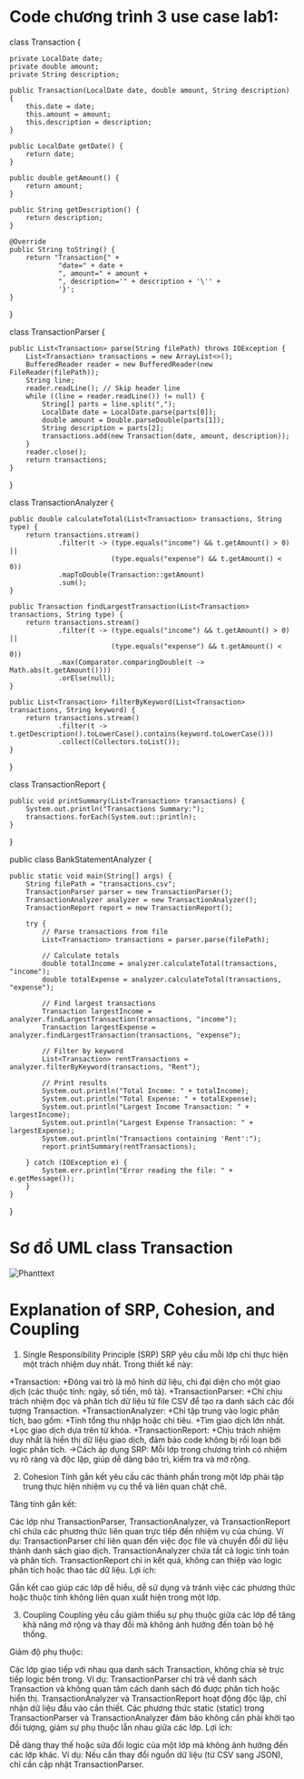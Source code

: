 
# Code chương trình 3 use case lab1:

class Transaction {

    private LocalDate date;
    private double amount;
    private String description;

    public Transaction(LocalDate date, double amount, String description) {
        this.date = date;
        this.amount = amount;
        this.description = description;
    }

    public LocalDate getDate() {
        return date;
    }

    public double getAmount() {
        return amount;
    }

    public String getDescription() {
        return description;
    }

    @Override
    public String toString() {
        return "Transaction{" +
                "date=" + date +
                ", amount=" + amount +
                ", description='" + description + '\'' +
                '}';
    }
}

class TransactionParser {

    public List<Transaction> parse(String filePath) throws IOException {
        List<Transaction> transactions = new ArrayList<>();
        BufferedReader reader = new BufferedReader(new FileReader(filePath));
        String line;
        reader.readLine(); // Skip header line
        while ((line = reader.readLine()) != null) {
            String[] parts = line.split(",");
            LocalDate date = LocalDate.parse(parts[0]);
            double amount = Double.parseDouble(parts[1]);
            String description = parts[2];
            transactions.add(new Transaction(date, amount, description));
        }
        reader.close();
        return transactions;
    }
}


class TransactionAnalyzer {

    public double calculateTotal(List<Transaction> transactions, String type) {
        return transactions.stream()
                .filter(t -> (type.equals("income") && t.getAmount() > 0) || 
                             (type.equals("expense") && t.getAmount() < 0))
                .mapToDouble(Transaction::getAmount)
                .sum();
    }

    public Transaction findLargestTransaction(List<Transaction> transactions, String type) {
        return transactions.stream()
                .filter(t -> (type.equals("income") && t.getAmount() > 0) || 
                             (type.equals("expense") && t.getAmount() < 0))
                .max(Comparator.comparingDouble(t -> Math.abs(t.getAmount())))
                .orElse(null);
    }

    public List<Transaction> filterByKeyword(List<Transaction> transactions, String keyword) {
        return transactions.stream()
                .filter(t -> t.getDescription().toLowerCase().contains(keyword.toLowerCase()))
                .collect(Collectors.toList());
    }
}


class TransactionReport { 

    public void printSummary(List<Transaction> transactions) {
        System.out.println("Transactions Summary:");
        transactions.forEach(System.out::println);
    }
}

public class BankStatementAnalyzer {

    public static void main(String[] args) {
        String filePath = "transactions.csv";
        TransactionParser parser = new TransactionParser();
        TransactionAnalyzer analyzer = new TransactionAnalyzer();
        TransactionReport report = new TransactionReport();

        try {
            // Parse transactions from file
            List<Transaction> transactions = parser.parse(filePath);

            // Calculate totals
            double totalIncome = analyzer.calculateTotal(transactions, "income");
            double totalExpense = analyzer.calculateTotal(transactions, "expense");

            // Find largest transactions
            Transaction largestIncome = analyzer.findLargestTransaction(transactions, "income");
            Transaction largestExpense = analyzer.findLargestTransaction(transactions, "expense");

            // Filter by keyword
            List<Transaction> rentTransactions = analyzer.filterByKeyword(transactions, "Rent");

            // Print results
            System.out.println("Total Income: " + totalIncome);
            System.out.println("Total Expense: " + totalExpense);
            System.out.println("Largest Income Transaction: " + largestIncome);
            System.out.println("Largest Expense Transaction: " + largestExpense);
            System.out.println("Transactions containing 'Rent':");
            report.printSummary(rentTransactions);

        } catch (IOException e) {
            System.err.println("Error reading the file: " + e.getMessage());
        }
    }
}

# Sơ đồ UML class Transaction
![Phanttext](https://www.planttext.com/api/plantuml/png/d9F1JiCm38RlUOgefrRgNW2XQKFSs65YapYR9YiHQL8bhb10F1a77ebN8CaANKeafjqYs__dtxRozV6viWW6XquIqaYmbkuDA0ksGQ4LUIEKBXWWfrTqenkGj_uTOj3fGQ6FCZqyoXXYt3P6z47dupiqGhK-dW3BEQkcCr9DSvmgW5gEGL9MCpCXiOwKcFfr50KJB2P7M-_fjD7R5epb9evC-_Wk3qBoBU3Jv2Eq5XQlJuTQPd5h1TAz_W2zssQGtkzU8yWIfpgRHTOKNS-JljDS1w7O1apBBPuql0YQN3kYfKHkRjmTTm_Qi7EWpzoz-D9BbdJFUsrmtBdNucxeEZ3k_xPLuFsv7bqibibCNbiSZrcGp76ozJ0c4yNHQQwU5iRd_2UYMXM4hBXY_Zjz0m00__y30000)

# Explanation of SRP, Cohesion, and Coupling

1. Single Responsibility Principle (SRP)
SRP yêu cầu mỗi lớp chỉ thực hiện một trách nhiệm duy nhất. Trong thiết kế này:

+Transaction:
  +Đóng vai trò là mô hình dữ liệu, chỉ đại diện cho một giao dịch (các thuộc tính: ngày, số tiền, mô tả).
+TransactionParser:
  +Chỉ chịu trách nhiệm đọc và phân tích dữ liệu từ file CSV để tạo ra danh sách các đối tượng Transaction.
+TransactionAnalyzer:
+Chỉ tập trung vào logic phân tích, bao gồm:
  +Tính tổng thu nhập hoặc chi tiêu.
  +Tìm giao dịch lớn nhất.
  +Lọc giao dịch dựa trên từ khóa.
+TransactionReport:
  +Chịu trách nhiệm duy nhất là hiển thị dữ liệu giao dịch, đảm bảo code không bị rối loạn bởi logic phân tích.
->Cách áp dụng SRP: Mỗi lớp trong chương trình có nhiệm vụ rõ ràng và độc lập, giúp dễ dàng bảo trì, kiểm tra và mở rộng.


2. Cohesion
Tính gắn kết yêu cầu các thành phần trong một lớp phải tập trung thực hiện nhiệm vụ cụ thể và liên quan chặt chẽ.

Tăng tính gắn kết:

Các lớp như TransactionParser, TransactionAnalyzer, và TransactionReport chỉ chứa các phương thức liên quan trực tiếp đến nhiệm vụ của chúng.
Ví dụ:
TransactionParser chỉ liên quan đến việc đọc file và chuyển đổi dữ liệu thành danh sách giao dịch.
TransactionAnalyzer chứa tất cả logic tính toán và phân tích.
TransactionReport chỉ in kết quả, không can thiệp vào logic phân tích hoặc thao tác dữ liệu.
Lợi ích:

Gắn kết cao giúp các lớp dễ hiểu, dễ sử dụng và tránh việc các phương thức hoặc thuộc tính không liên quan xuất hiện trong một lớp.


3. Coupling
Coupling yêu cầu giảm thiểu sự phụ thuộc giữa các lớp để tăng khả năng mở rộng và thay đổi mà không ảnh hưởng đến toàn bộ hệ thống.

Giảm độ phụ thuộc:

Các lớp giao tiếp với nhau qua danh sách Transaction, không chia sẻ trực tiếp logic bên trong.
Ví dụ:
TransactionParser chỉ trả về danh sách Transaction và không quan tâm cách danh sách đó được phân tích hoặc hiển thị.
TransactionAnalyzer và TransactionReport hoạt động độc lập, chỉ nhận dữ liệu đầu vào cần thiết.
Các phương thức static (static) trong TransactionParser và TransactionAnalyzer đảm bảo không cần phải khởi tạo đối tượng, giảm sự phụ thuộc lẫn nhau giữa các lớp.
Lợi ích:

Dễ dàng thay thế hoặc sửa đổi logic của một lớp mà không ảnh hưởng đến các lớp khác.
Ví dụ: Nếu cần thay đổi nguồn dữ liệu (từ CSV sang JSON), chỉ cần cập nhật TransactionParser.

